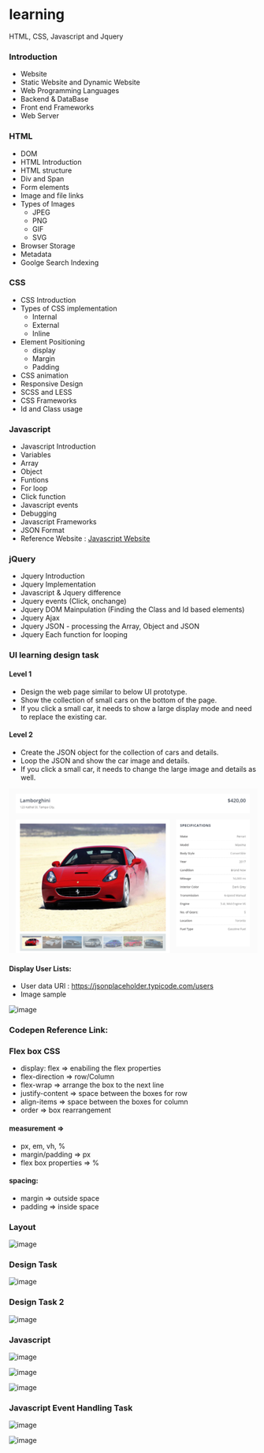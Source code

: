 # learning
HTML, CSS, Javascript and Jquery

### Introduction
 - Website
 - Static Website and Dynamic Website
 - Web Programming Languages
 - Backend & DataBase
 - Front end Frameworks
 - Web Server 
 
### HTML 
 - DOM 
 - HTML Introduction
 - HTML structure
 - Div and Span
 - Form elements
 - Image and file links
 - Types of Images
	- JPEG
	- PNG
	- GIF
	- SVG
 - Browser Storage
 - Metadata
 - Goolge Search Indexing

### CSS 
 - CSS Introduction
 - Types of CSS implementation
	- Internal
	- External
	- Inline
 - Element Positioning
	- display
	- Margin
	- Padding
 - CSS animation
 - Responsive Design
 - SCSS and LESS
 - CSS Frameworks
 - Id and Class usage
 
### Javascript
 - Javascript Introduction
 - Variables 
 - Array
 - Object
 - Funtions
 - For loop
 - Click function
 - Javascript events
 - Debugging
 - Javascript Frameworks
 - JSON Format
 - Reference Website : [Javascript Website](https://www.w3schools.com/js/)

### jQuery
 - Jquery Introduction
 - Jquery Implementation
 - Javascript & Jquery difference
 - Jquery events (Click, onchange)
 - Jquery DOM Mainpulation (Finding the Class and Id based elements)
 - Jquery Ajax 
 - Jquery JSON - processing the Array, Object and JSON
 - Jquery Each function for looping
 
### UI learning design task

#### Level 1
 - Design the web page similar to below UI prototype.
 - Show the collection of small cars on the bottom of the page.
 - If you click a small car, it needs to show a large display mode and need to replace the existing car.
 
#### Level 2
 - Create the JSON object for the collection of cars and details. 
 - Loop the JSON and show the car image and details.
 - If you click a small car, it needs to change the large image and details as well.


 ![UI learning design task](img/ui-learning-design-task.png)
 
 
#### Display User Lists:
 - User data URl : https://jsonplaceholder.typicode.com/users
 - Image sample
 
 
 ![image](https://user-images.githubusercontent.com/30232057/131210108-303a62ab-02b2-4706-92f8-1106ad7dc0b8.png)

 
 
### Codepen Reference Link:

<!--  - [Front-end learning Task code](https://codepen.io/rahdirs/pen/gObZJdq)

 - [HTTP Request & Ajax](https://codepen.io/rahdirs/pen/jOEJNeg)
  -->

### Flex box CSS
- display: flex => enabiling the flex properties
- flex-direction => row/Column
- flex-wrap => arrange the box to the next line
- justify-content => space between the boxes for row
- align-items => space between the boxes for column
- order => box rearrangement

#### measurement =>
- px, em, vh, %
- margin/padding => px
- flex box properties => %

#### spacing:
- margin => outside space
- padding => inside space

### Layout
![image](https://github.com/user-attachments/assets/1bc8a742-e00d-48f2-ba2e-f6beb1d03e89)

### Design Task
![image](https://github.com/user-attachments/assets/f3b1be64-f552-4c36-ace2-04991de5e0c8)

### Design Task 2
![image](https://github.com/user-attachments/assets/998dfc6b-85db-441a-9ae0-e0c1cf682dbf)

### Javascript
![image](https://github.com/user-attachments/assets/6717adcd-1b1b-48b8-a0ac-b42ac9aa4d41)

![image](https://github.com/user-attachments/assets/9c39347b-838b-45bd-aaf9-1889f87bd8b2)

![image](https://github.com/user-attachments/assets/300a1958-e052-4e14-80a5-70ac9ac8398a)


### Javascript Event Handling Task
![image](https://github.com/user-attachments/assets/4b87983a-78e0-4d04-8e50-0ae8b3f497c6)

![image](https://github.com/user-attachments/assets/a00aee08-cb58-46d4-885f-c1c6e94345a6)
